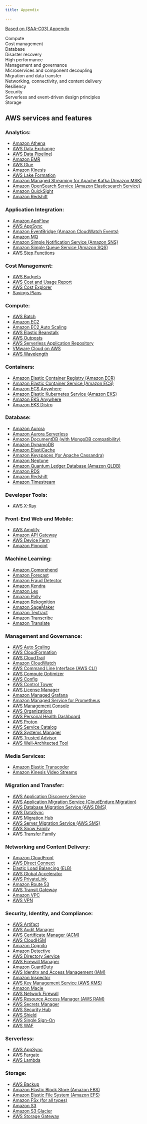 ```yaml
---
title: Appendix

---
```



[Based on (SAA-C03) Appendix](https://d1.awsstatic.com/training-and-certification/docs-sa-assoc/AWS-Certified-Solutions-Architect-Associate_Exam-Guide.pdf)

Compute   
Cost management   
Database   
Disaster recovery   
High performance   
Management and governance   
Microservices and component decoupling   
Migration and data transfer   
Networking, connectivity, and content delivery   
Resiliency   
Security   
Serverless and event-driven design principles   
Storage   

## AWS services and features 
### Analytics: 
-	[Amazon Athena](Services%20by%20category/Analytics/page-Athena)
-	[AWS Data Exchange](Services%20by%20category/Analytics/page-DataExchange)
-	[AWS Data Pipeline](Services%20by%20category/Analytics/page-DataPipeline)) 
-	[Amazon EMR](Services%20by%20category/Analytics/page-EMR)
-	[AWS Glue](Services%20by%20category/Analytics/page-Glue)
-	[Amazon Kinesis](Services%20by%20category/Analytics/page-Kinesis)
-	[AWS Lake Formation](Services%20by%20category/Analytics/page-LakeFormation)
-	[Amazon Managed Streaming for Apache Kafka (Amazon MSK)](Services%20by%20category/Analytics/page-MSK)
-	[Amazon OpenSearch Service (Amazon Elasticsearch Service)](Services%20by%20category/Analytics/page-Elasticsearch)
-	[Amazon QuickSight](Services%20by%20category/Analytics/page-QuickSight)
-	[Amazon Redshift](Services%20by%20category/Analytics/page-Redshift)
 
### Application Integration: 
-  [Amazon AppFlow](Services%20by%20category/App%20Integration/page-AppFlow)
-	[AWS AppSync](Services%20by%20category/App%20Integration/page-AppSync)
-	[Amazon EventBridge (Amazon CloudWatch Events) ](Services%20by%20category/App%20Integration/page-EventBridge)
-	[Amazon MQ ](Services%20by%20category/App%20Integration/page-MQ)
-	[Amazon Simple Notification Service (Amazon SNS) ](Services%20by%20category/App%20Integration/page-SNS)
-	[Amazon Simple Queue Service (Amazon SQS) ](Services%20by%20category/App%20Integration/page-SQS)
-	[AWS Step Functions ](Services%20by%20category/App%20Integration/page-StepFunctions)
### Cost Management: 
-	[AWS Budgets](Services%20by%20category/Cost%20Management/page-Budgets)
-	[AWS Cost and Usage Report](Services%20by%20category/Cost%20Management/page-CUR)
-	[AWS Cost Explorer](Services%20by%20category/Cost%20Management/page-CostExplorer)
-	[Savings Plans](Services%20by%20category/Cost%20Management/page-SavingsPlans)
 
### Compute: 
-	[AWS Batch](Services%20by%20category/Compute/page-Batch)
-	[Amazon EC2](Services%20by%20category/Compute/page-EC2)
-	[Amazon EC2 Auto Scaling](Services%20by%20category/Compute/page-EC2AutoScaling)
-	[AWS Elastic Beanstalk](Services%20by%20category/Compute/page-ElasticBeanstalk)
-	[AWS Outposts](Services%20by%20category/Compute/page-Outposts)
-	[AWS Serverless Application Repository](Services%20by%20category/Compute/page-SAR)
-	[VMware Cloud on AWS](Services%20by%20category/Compute/page-VMwareCloud)
-	[AWS Wavelength](Services%20by%20category/Compute/page-Wavelength)
 
### Containers: 
-	[Amazon Elastic Container Registry (Amazon ECR) ](Services%20by%20category/Containers/page-ECR)
-	[Amazon Elastic Container Service (Amazon ECS) ](Services%20by%20category/Containers/page-ECS)
-	[Amazon ECS Anywhere ](Services%20by%20category/Containers/page-ECSAnywhere)
-	[Amazon Elastic Kubernetes Service (Amazon EKS) ](Services%20by%20category/Containers/page-EKS)
-	[Amazon EKS Anywhere ](Services%20by%20category/Containers/page-EKSAnywhere)
-	[Amazon EKS Distro ](Services%20by%20category/Containers/page-EKSDistro)
 
### Database: 
-	[Amazon Aurora](Services%20by%20category/Database/page-Aurora)
-	[Amazon Aurora Serverless](Services%20by%20category/Database/page-AuroraServerless)
-	[Amazon DocumentDB (with MongoDB compatibility)](Services%20by%20category/Database/page-DocumentDBwithMongoDB)
-	[Amazon DynamoDB](Services%20by%20category/Database/page-DocumentDB)
-	[Amazon ElastiCache](Services%20by%20category/Database/page-ElastiCache)
-	[Amazon Keyspaces (for Apache Cassandra)](Services%20by%20category/Database/page-Keyspaces)
-	[Amazon Neptune](Services%20by%20category/Database/page-Neptune)
-	[Amazon Quantum Ledger Database (Amazon QLDB)](Services%20by%20category/Database/page-QLDB)
-	[Amazon RDS](Services%20by%20category/Database/page-RDS)
-	[Amazon Redshift](Services%20by%20category/Database/page-Redshift)
-	[Amazon Timestream](Services%20by%20category/Database/page-Timestream)
 
### Developer Tools: 
-	[AWS X-Ray](Services%20by%20category/Developer%20Tools/page-XRay)
 
### Front-End Web and Mobile: 
-	[AWS Amplify](Services%20by%20category/Front-End%20Web%20and%20Mobile/page-Amplify)
-	[Amazon API Gateway](Services%20by%20category/Front-End%20Web%20and%20Mobile/page-APIGateway)
-	[AWS Device Farm](Services%20by%20category/Front-End%20Web%20and%20Mobile/page-DeviceFarm)
-	[Amazon Pinpoint](Services%20by%20category/Front-End%20Web%20and%20Mobile/page-Pinpoint)
  	 
### Machine Learning: 
-	[Amazon Comprehend](Services%20by%20category/Machine%20Learning/page-Comprehend)
-	[Amazon Forecast](Services%20by%20category/Machine%20Learning/page-Forecast)
-	[Amazon Fraud Detector](Services%20by%20category/Machine%20Learning/page-FraudDetector)
-	[Amazon Kendra](Services%20by%20category/Machine%20Learning/page-Kendra)
-	[Amazon Lex](Services%20by%20category/Machine%20Learning/page-Lex)
-	[Amazon Polly](Services%20by%20category/Machine%20Learning/page-Polly)
-	[Amazon Rekognition](Services%20by%20category/Machine%20Learning/page-Rekognition)
-	[Amazon SageMaker](Services%20by%20category/Machine%20Learning/page-SageMaker)
-	[Amazon Textract](Services%20by%20category/Machine%20Learning/page-Textract)
-	[Amazon Transcribe](Services%20by%20category/Machine%20Learning/page-Transcribe)
-	[Amazon Translate](Services%20by%20category/Machine%20Learning/page-Translate)
 
### Management and Governance: 
-	[AWS Auto Scaling](Services%20by%20category/Management%20and%20Governance/page-AutoScaling)
-	[AWS CloudFormation](Services%20by%20category/Management%20and%20Governance/page-CloudFormation)
-	[AWS CloudTrail](Services%20by%20category/Management%20and%20Governance/page-CloudTrail)
-	[Amazon CloudWatch](Services%20by%20category/Management%20and%20Governance/page-CloudWatch)
-	[AWS Command Line Interface (AWS CLI)](Services%20by%20category/Management%20and%20Governance/page-CLI)
-	[AWS Compute Optimizer](Services%20by%20category/Management%20and%20Governance/page-ComputeOptimizer)
-	[AWS Config](Services%20by%20category/Management%20and%20Governance/page-Config)
-	[AWS Control Tower](Services%20by%20category/Management%20and%20Governance/page-ControlTower)
-	[AWS License Manager](Services%20by%20category/Management%20and%20Governance/page-LicenseManager)
-	[Amazon Managed Grafana](Services%20by%20category/Management%20and%20Governance/page-ManagedGrafana)
-	[Amazon Managed Service for Prometheus](Services%20by%20category/Management%20and%20Governance/page-ManagedPrometheus)
-	[AWS Management Console](Services%20by%20category/Management%20and%20Governance/page-ManagementConsole)
-	[AWS Organizations](Services%20by%20category/Management%20and%20Governance/page-Organizations)
-	[AWS Personal Health Dashboard](Services%20by%20category/Management%20and%20Governance/page-PersonalHealthDashboard)
-	[AWS Proton](Services%20by%20category/Management%20and%20Governance/page-Proton)
-	[AWS Service Catalog](Services%20by%20category/Management%20and%20Governance/page-ServiceCatalog)
-	[AWS Systems Manager](Services%20by%20category/Management%20and%20Governance/page-SystemsManager)
-	[AWS Trusted Advisor](Services%20by%20category/Management%20and%20Governance/page-TrustedAdvisor)
-	[AWS Well-Architected Tool](Services%20by%20category/Management%20and%20Governance/page-WellArchitectedTool)
 
### Media Services: 
-	[Amazon Elastic Transcoder](Services%20by%20category/Media%20Services/page-ElasticTranscoder)
-	[Amazon Kinesis Video Streams](Services%20by%20category/Media%20Services/page-KinesisVideoStreams)
 
### Migration and Transfer: 
-	[AWS Application Discovery Service](Services%20by%20category/Migration%20and%20Transfer/page-ApplicationDiscoveryService)
-	[AWS Application Migration Service (CloudEndure Migration)](Services%20by%20category/Migration%20and%20Transfer/page-MigrationHub)
-	[AWS Database Migration Service (AWS DMS)](Services%20by%20category/Migration%20and%20Transfer/page-DMS)
-	[AWS DataSync](Services%20by%20category/Migration%20and%20Transfer/page-DataSync)
-	[AWS Migration Hub](Services%20by%20category/Migration%20and%20Transfer/page-MigrationHub)
-	[AWS Server Migration Service (AWS SMS)](Services%20by%20category/Migration%20and%20Transfer/page-SMS)
-	[AWS Snow Family](Services%20by%20category/Migration%20and%20Transfer/page-SnowFamily)
-	[AWS Transfer Family](Services%20by%20category/Migration%20and%20Transfer/page-TransferFamily)
 
### Networking and Content Delivery: 
-	[Amazon CloudFront](Services%20by%20category/Networking%20and%20Content%20Delivery/page-CloudFront)
-	[AWS Direct Connect](Services%20by%20category/Networking%20and%20Content%20Delivery/page-DirectConnect)
-	[Elastic Load Balancing (ELB)](Services%20by%20category/Networking%20and%20Content%20Delivery/page-ELB)
-	[AWS Global Accelerator](Services%20by%20category/Networking%20and%20Content%20Delivery/page-GlobalAccelerator)
-	[AWS PrivateLink](Services%20by%20category/Networking%20and%20Content%20Delivery/page-PrivateLink)
-	[Amazon Route 53](Services%20by%20category/Networking%20and%20Content%20Delivery/page-Route53)
-	[AWS Transit Gateway](Services%20by%20category/Networking%20and%20Content%20Delivery/page-TransitGateway)
-	[Amazon VPC](Services%20by%20category/Networking%20and%20Content%20Delivery/page-VPC)
-	[AWS VPN](Services%20by%20category/Networking%20and%20Content%20Delivery/page-VPN)
 
### Security, Identity, and Compliance: 
-	[AWS Artifact](Services%20by%20category/Security,%20Identity,%20and%20Compliance/page-Artifact)
-	[AWS Audit Manager](Services%20by%20category/Security,%20Identity,%20and%20Compliance/page-AuditManager)
-	[AWS Certificate Manager (ACM)](Services%20by%20category/Security,%20Identity,%20and%20Compliance/page-ACM)
-	[AWS CloudHSM](Services%20by%20category/Security,%20Identity,%20and%20Compliance/page-CloudHSM)
-	[Amazon Cognito](Services%20by%20category/Security,%20Identity,%20and%20Compliance/page-Cognito)
-	[Amazon Detective](Services%20by%20category/Security,%20Identity,%20and%20Compliance/page-Detective)
-	[AWS Directory Service](Services%20by%20category/Security,%20Identity,%20and%20Compliance/page-DirectoryService)
-	[AWS Firewall Manager](Services%20by%20category/Security,%20Identity,%20and%20Compliance/page-FirewallManager)
-	[Amazon GuardDuty](Services%20by%20category/Security,%20Identity,%20and%20Compliance/page-GuardDuty)
-	[AWS Identity and Access Management (IAM)](Services%20by%20category/Security,%20Identity,%20and%20Compliance/page-IAM)
-	[Amazon Inspector](Services%20by%20category/Security,%20Identity,%20and%20Compliance/page-Inspector)
-	[AWS Key Management Service (AWS KMS)](Services%20by%20category/Security,%20Identity,%20and%20Compliance/page-KMS)
-	[Amazon Macie](Services%20by%20category/Security,%20Identity,%20and%20Compliance/page-Macie)
-	[AWS Network Firewall](Services%20by%20category/Security,%20Identity,%20and%20Compliance/page-NetworkFirewall)
-	[AWS Resource Access Manager (AWS RAM)](Services%20by%20category/Security,%20Identity,%20and%20Compliance/page-RAM)
-	[AWS Secrets Manager](Services%20by%20category/Security,%20Identity,%20and%20Compliance/page-SecretsManager)
-	[AWS Security Hub](Services%20by%20category/Security,%20Identity,%20and%20Compliance/page-SecurityHub)
-	[AWS Shield](Services%20by%20category/Security,%20Identity,%20and%20Compliance/page-Shield)
-	[AWS Single Sign-On](Services%20by%20category/Security,%20Identity,%20and%20Compliance/page-SSO)
-	[AWS WAF](Services%20by%20category/Security,%20Identity,%20and%20Compliance/page-WAF)
 
### Serverless: 
-	[AWS AppSync](Services%20by%20category/Serverless/page-AppSync)
-	[AWS Fargate](Services%20by%20category/Serverless/page-Fargate)
-	[AWS Lambda](Services%20by%20category/Serverless/page-Lambda)
 
### Storage: 
-   [AWS Backup ](Services%20by%20category/Storage/page-Backup)
-	[Amazon Elastic Block Store (Amazon EBS) ](Services%20by%20category/Storage/page-EBS)
-	[Amazon Elastic File System (Amazon EFS) ](Services%20by%20category/Storage/page-EFS)
-	[Amazon FSx (for all types) ](Services%20by%20category/Storage/page-FSx)
-	[Amazon S3 ](Services%20by%20category/Storage/page-S3)
-	[Amazon S3 Glacier ](Services%20by%20category/Storage/page-S3Glacier)
-	[AWS Storage Gateway ](Services%20by%20category/Storage/page-StorageGateway)
